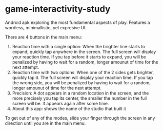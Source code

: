 # game-interactivity-study
Android apk exploring the most fundamental aspects of play. Features a wordless, minimallistic, yet expresive UI.

There are 4 buttons in the main menu:
1. Reaction time with a single option: When the brighter line starts to expand, quickly tap anywhere in the screen. The full screen will display your reaction time. If you tap before it starts to expand, you will be penalized by having to wait for a random, longer amounut of time for the next attempt.
2. Reaction time with two options: When one of the 2 sides gets brighter, quickly tap it. The full screen will display your reaction time. If you tap the wrong side, you will be penalized by having to wait for a random, longer amounut of time for the next attempt.
3. Precision: A dot appears in a random location in the screen, and the more precisely you tap its center, the smaller the number in the full screen will be. It appears again after some time.
4. About this app: shows the name of the studio that built it

To get out of any of the modes, slide your finger through the screen in any direction until you are in the main menu.
